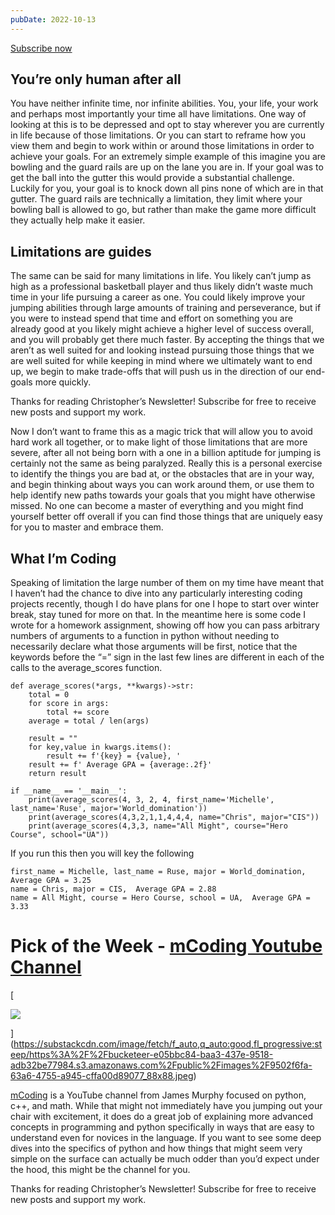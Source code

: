 ```yaml
---
pubDate: 2022-10-13
---
```


[Subscribe now](https://christopherpohlman.substack.com/subscribe?)

## You’re only human after all

You have neither infinite time, nor infinite abilities. You, your life, your
work and perhaps most importantly your time all have limitations. One way of
looking at this is to be depressed and opt to stay wherever you are currently in
life because of those limitations. Or you can start to reframe how you view them
and begin to work within or around those limitations in order to achieve your
goals. For an extremely simple example of this imagine you are bowling and the
guard rails are up on the lane you are in. If your goal was to get the ball into
the gutter this would provide a substantial challenge. Luckily for you, your
goal is to knock down all pins none of which are in that gutter. The guard rails
are technically a limitation, they limit where your bowling ball is allowed to
go, but rather than make the game more difficult they actually help make it
easier.

## Limitations are guides

The same can be said for many limitations in life. You likely can’t jump as high
as a professional basketball player and thus likely didn’t waste much time in
your life pursuing a career as one. You could likely improve your jumping
abilities through large amounts of training and perseverance, but if you were to
instead spend that time and effort on something you are already good at you
likely might achieve a higher level of success overall, and you will probably
get there much faster. By accepting the things that we aren’t as well suited for
and looking instead pursuing those things that we are well suited for while
keeping in mind where we ultimately want to end up, we begin to make trade-offs
that will push us in the direction of our end-goals more quickly.

Thanks for reading Christopher’s Newsletter! Subscribe for free to receive new
posts and support my work.

Now I don’t want to frame this as a magic trick that will allow you to avoid
hard work all together, or to make light of those limitations that are more
severe, after all not being born with a one in a billion aptitude for jumping is
certainly not the same as being paralyzed. Really this is a personal exercise to
identify the things you are bad at, or the obstacles that are in your way, and
begin thinking about ways you can work around them, or use them to help identify
new paths towards your goals that you might have otherwise missed. No one can
become a master of everything and you might find yourself better off overall if
you can find those things that are uniquely easy for you to master and embrace
them.

## What I’m Coding

Speaking of limitation the large number of them on my time have meant that I
haven’t had the chance to dive into any particularly interesting coding projects
recently, though I do have plans for one I hope to start over winter break, stay
tuned for more on that. In the meantime here is some code I wrote for a homework
assignment, showing off how you can pass arbitrary numbers of arguments to a
function in python without needing to necessarily declare what those arguments
will be first, notice that the keywords before the “=” sign in the last few
lines are different in each of the calls to the average_scores function.

    def average_scores(*args, **kwargs)->str:
        total = 0
        for score in args:
            total += score
        average = total / len(args)

        result = ""
        for key,value in kwargs.items():
            result += f'{key} = {value}, '
        result += f' Average GPA = {average:.2f}'
        return result

    if __name__ == '__main__':
        print(average_scores(4, 3, 2, 4, first_name='Michelle', last_name='Ruse', major='World_domination'))
        print(average_scores(4,3,2,1,1,4,4,4, name="Chris", major="CIS"))
        print(average_scores(4,3,3, name="All Might", course="Hero Course", school="UA"))

If you run this then you will key the following

    first_name = Michelle, last_name = Ruse, major = World_domination,  Average GPA = 3.25
    name = Chris, major = CIS,  Average GPA = 2.88
    name = All Might, course = Hero Course, school = UA,  Average GPA = 3.33

# Pick of the Week - [mCoding Youtube Channel](https://www.youtube.com/c/mCodingWithJamesMurphy)

[

![](https://bucketeer-e05bbc84-baa3-437e-9518-adb32be77984.s3.amazonaws.com/public/images/9502f6fa-63a6-4755-a945-cffa00d89077_88x88.jpeg)

](https://substackcdn.com/image/fetch/f_auto,q_auto:good,fl_progressive:steep/https%3A%2F%2Fbucketeer-e05bbc84-baa3-437e-9518-adb32be77984.s3.amazonaws.com%2Fpublic%2Fimages%2F9502f6fa-63a6-4755-a945-cffa00d89077_88x88.jpeg)

[mCoding](https://www.youtube.com/c/mCodingWithJamesMurphy) is a YouTube channel
from James Murphy focused on python, c++, and math. While that might not
immediately have you jumping out your chair with excitement, it does do a great
job of explaining more advanced concepts in programming and python specifically
in ways that are easy to understand even for novices in the language. If you
want to see some deep dives into the specifics of python and how things that
might seem very simple on the surface can actually be much odder than you’d
expect under the hood, this might be the channel for you.

Thanks for reading Christopher’s Newsletter! Subscribe for free to receive new
posts and support my work.
